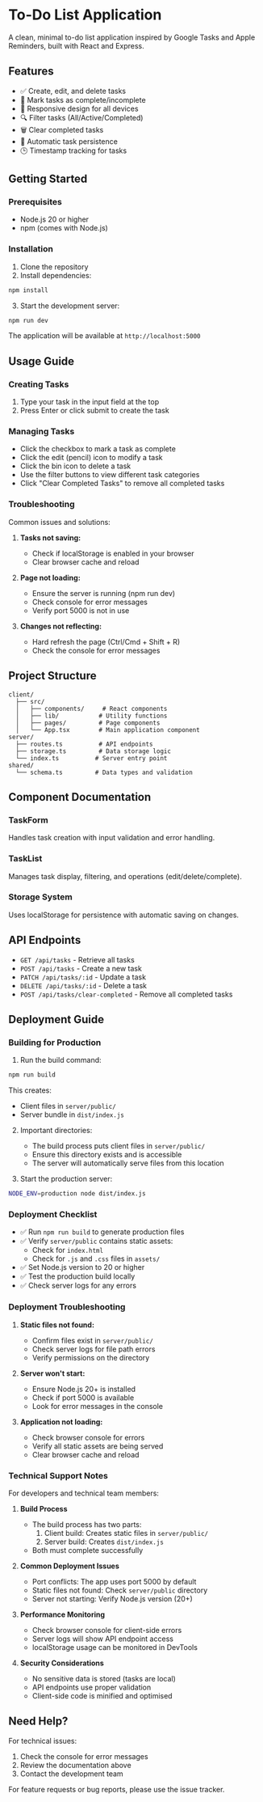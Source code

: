 # To-Do List Application

A clean, minimal to-do list application inspired by Google Tasks and Apple Reminders, built with React and Express.

## Features

- ✅ Create, edit, and delete tasks
- 🔄 Mark tasks as complete/incomplete
- 📱 Responsive design for all devices
- 🔍 Filter tasks (All/Active/Completed)
- 🗑️ Clear completed tasks
- 💾 Automatic task persistence
- 🕒 Timestamp tracking for tasks

## Getting Started

### Prerequisites

- Node.js 20 or higher
- npm (comes with Node.js)

### Installation

1. Clone the repository
2. Install dependencies:
```bash
npm install
```
3. Start the development server:
```bash
npm run dev
```

The application will be available at `http://localhost:5000`

## Usage Guide

### Creating Tasks
1. Type your task in the input field at the top
2. Press Enter or click submit to create the task

### Managing Tasks
- Click the checkbox to mark a task as complete
- Click the edit (pencil) icon to modify a task
- Click the bin icon to delete a task
- Use the filter buttons to view different task categories
- Click "Clear Completed Tasks" to remove all completed tasks

### Troubleshooting

Common issues and solutions:

1. **Tasks not saving:**
   - Check if localStorage is enabled in your browser
   - Clear browser cache and reload

2. **Page not loading:**
   - Ensure the server is running (npm run dev)
   - Check console for error messages
   - Verify port 5000 is not in use

3. **Changes not reflecting:**
   - Hard refresh the page (Ctrl/Cmd + Shift + R)
   - Check the console for error messages

## Project Structure

```
client/
  ├── src/
  │   ├── components/     # React components
  │   ├── lib/           # Utility functions
  │   ├── pages/         # Page components
  │   └── App.tsx        # Main application component
server/
  ├── routes.ts          # API endpoints
  ├── storage.ts         # Data storage logic
  └── index.ts          # Server entry point
shared/
  └── schema.ts         # Data types and validation
```

## Component Documentation

### TaskForm
Handles task creation with input validation and error handling.

### TaskList
Manages task display, filtering, and operations (edit/delete/complete).

### Storage System
Uses localStorage for persistence with automatic saving on changes.

## API Endpoints

- `GET /api/tasks` - Retrieve all tasks
- `POST /api/tasks` - Create a new task
- `PATCH /api/tasks/:id` - Update a task
- `DELETE /api/tasks/:id` - Delete a task
- `POST /api/tasks/clear-completed` - Remove all completed tasks

## Deployment Guide

### Building for Production

1. Run the build command:
```bash
npm run build
```
This creates:
- Client files in `server/public/`
- Server bundle in `dist/index.js`

2. Important directories:
   - The build process puts client files in `server/public/`
   - Ensure this directory exists and is accessible
   - The server will automatically serve files from this location

3. Start the production server:
```bash
NODE_ENV=production node dist/index.js
```

### Deployment Checklist

- ✅ Run `npm run build` to generate production files
- ✅ Verify `server/public` contains static assets:
  - Check for `index.html`
  - Check for `.js` and `.css` files in `assets/`
- ✅ Set Node.js version to 20 or higher
- ✅ Test the production build locally
- ✅ Check server logs for any errors

### Deployment Troubleshooting

1. **Static files not found:**
   - Confirm files exist in `server/public/`
   - Check server logs for file path errors
   - Verify permissions on the directory

2. **Server won't start:**
   - Ensure Node.js 20+ is installed
   - Check if port 5000 is available
   - Look for error messages in the console

3. **Application not loading:**
   - Check browser console for errors
   - Verify all static assets are being served
   - Clear browser cache and reload

### Technical Support Notes

For developers and technical team members:

1. **Build Process**
   - The build process has two parts:
     1. Client build: Creates static files in `server/public/`
     2. Server build: Creates `dist/index.js`
   - Both must complete successfully

2. **Common Deployment Issues**
   - Port conflicts: The app uses port 5000 by default
   - Static files not found: Check `server/public` directory
   - Server not starting: Verify Node.js version (20+)

3. **Performance Monitoring**
   - Check browser console for client-side errors
   - Server logs will show API endpoint access
   - localStorage usage can be monitored in DevTools

4. **Security Considerations**
   - No sensitive data is stored (tasks are local)
   - API endpoints use proper validation
   - Client-side code is minified and optimised

## Need Help?

For technical issues:
1. Check the console for error messages
2. Review the documentation above
3. Contact the development team

For feature requests or bug reports, please use the issue tracker.
